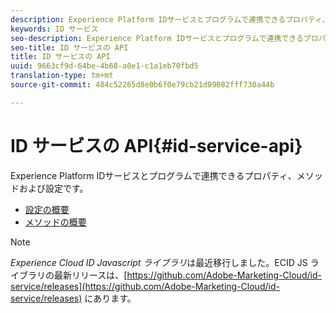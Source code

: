 ```yaml
---
description: Experience Platform IDサービスとプログラムで連携できるプロパティ、メソッドおよび設定です。
keywords: ID サービス
seo-description: Experience Platform IDサービスとプログラムで連携できるプロパティ、メソッドおよび設定です。
seo-title: ID サービスの API
title: ID サービスの API
uuid: 9663cf9d-64be-4b68-a0e1-c1a1eb70fbd5
translation-type: tm+mt
source-git-commit: 484c52265d8e0b6f0e79cb21d09082fff730a44b

---
```



# ID サービスの API{#id-service-api}

Experience Platform IDサービスとプログラムで連携できるプロパティ、メソッドおよび設定です。

* [設定の概要](function-vars/function-vars.md)
* [メソッドの概要](get-set/get-set.md)

>[!NOTE]
>
>*Experience Cloud ID Javascript ライブラリ*は最近移行しました。ECID JS ライブラリの最新リリースは、[https://github.com/Adobe-Marketing-Cloud/id-service/releases](https://github.com/Adobe-Marketing-Cloud/id-service/releases) にあります。

